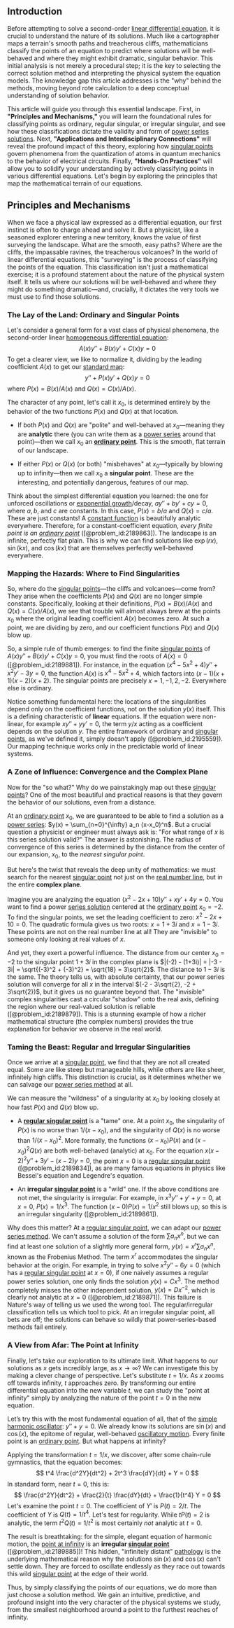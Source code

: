 ## Introduction
Before attempting to solve a second-order [linear differential equation](@article_id:168568), it is crucial to understand the nature of its solutions. Much like a cartographer maps a terrain's smooth paths and treacherous cliffs, mathematicians classify the points of an equation to predict where solutions will be well-behaved and where they might exhibit dramatic, singular behavior. This initial analysis is not merely a procedural step; it is the key to selecting the correct solution method and interpreting the physical system the equation models. The knowledge gap this article addresses is the "why" behind the methods, moving beyond rote calculation to a deep conceptual understanding of solution behavior.

This article will guide you through this essential landscape. First, in **"Principles and Mechanisms,"** you will learn the foundational rules for classifying points as ordinary, regular singular, or irregular singular, and see how these classifications dictate the validity and form of [power series solutions](@article_id:165155). Next, **"Applications and Interdisciplinary Connections"** will reveal the profound impact of this theory, exploring how [singular points](@article_id:266205) govern phenomena from the quantization of atoms in quantum mechanics to the behavior of electrical circuits. Finally, **"Hands-On Practices"** will allow you to solidify your understanding by actively classifying points in various differential equations. Let's begin by exploring the principles that map the mathematical terrain of our equations.

## Principles and Mechanisms

When we face a physical law expressed as a differential equation, our first instinct is often to charge ahead and solve it. But a physicist, like a seasoned explorer entering a new territory, knows the value of first surveying the landscape. What are the smooth, easy paths? Where are the cliffs, the impassable ravines, the treacherous volcanoes? In the world of linear differential equations, this "surveying" is the process of classifying the points of the equation. This classification isn't just a mathematical exercise; it is a profound statement about the nature of the physical system itself. It tells us where our solutions will be well-behaved and where they might do something dramatic—and, crucially, it dictates the very tools we must use to find those solutions.

### The Lay of the Land: Ordinary and Singular Points

Let's consider a general form for a vast class of physical phenomena, the second-order linear [homogeneous differential equation](@article_id:175902):
$$
A(x)y'' + B(x)y' + C(x)y = 0
$$
To get a clearer view, we like to normalize it, dividing by the leading coefficient $A(x)$ to get our [standard map](@article_id:164508):
$$
y'' + P(x)y' + Q(x)y = 0
$$
where $P(x) = B(x)/A(x)$ and $Q(x) = C(x)/A(x)$.

The character of any point, let's call it $x_0$, is determined entirely by the behavior of the two functions $P(x)$ and $Q(x)$ at that location.

- If both $P(x)$ and $Q(x)$ are "polite" and well-behaved at $x_0$—meaning they are **analytic** there (you can write them as a [power series](@article_id:146342) around that point)—then we call $x_0$ an **[ordinary point](@article_id:164130)**. This is the smooth, flat terrain of our landscape.

- If either $P(x)$ or $Q(x)$ (or both) "misbehaves" at $x_0$—typically by blowing up to infinity—then we call $x_0$ a **singular point**. These are the interesting, and potentially dangerous, features of our map.

Think about the simplest differential equation you learned: the one for unforced oscillations or [exponential growth](@article_id:141375)/decay, $ay'' + by' + cy = 0$, where $a, b,$ and $c$ are constants. In this case, $P(x) = b/a$ and $Q(x) = c/a$. These are just constants! A [constant function](@article_id:151566) is beautifully analytic everywhere. Therefore, for a constant-coefficient equation, *every finite point is an [ordinary point](@article_id:164130)* ([@problem_id:2189863]). The landscape is an infinite, perfectly flat plain. This is why we can find solutions like $\exp(rx)$, $\sin(kx)$, and $\cos(kx)$ that are themselves perfectly well-behaved everywhere.

### Mapping the Hazards: Where to Find Singularities

So, where do the [singular points](@article_id:266205)—the cliffs and volcanoes—come from? They arise when the coefficients $P(x)$ and $Q(x)$ are no longer simple constants. Specifically, looking at their definitions, $P(x) = B(x)/A(x)$ and $Q(x) = C(x)/A(x)$, we see that trouble will almost always brew at the points $x_0$ where the original leading coefficient $A(x)$ becomes zero. At such a point, we are dividing by zero, and our coefficient functions $P(x)$ and $Q(x)$ blow up.

So, a simple rule of thumb emerges: to find the finite [singular points](@article_id:266205) of $A(x)y'' + B(x)y' + C(x)y = 0$, you must find the roots of $A(x)=0$ ([@problem_id:2189881]). For instance, in the equation $(x^4 - 5x^2 + 4) y'' + x^2 y' - 3y = 0$, the function $A(x)$ is $x^4 - 5x^2 + 4$, which factors into $(x-1)(x+1)(x-2)(x+2)$. The singular points are precisely $x=1, -1, 2, -2$. Everywhere else is ordinary.

Notice something fundamental here: the locations of the singularities depend only on the coefficient functions, not on the solution $y(x)$ itself. This is a defining characteristic of **linear** equations. If the equation were non-linear, for example $x y'' + y y' = 0$, the term $y/x$ acting as a coefficient depends on the solution $y$. The entire framework of ordinary and [singular points](@article_id:266205), as we've defined it, simply doesn't apply ([@problem_id:2195559]). Our mapping technique works only in the predictable world of linear systems.

### A Zone of Influence: Convergence and the Complex Plane

Now for the "so what?" Why do we painstakingly map out these [singular points](@article_id:266205)? One of the most beautiful and practical reasons is that they govern the behavior of our solutions, even from a distance.

At an [ordinary point](@article_id:164130) $x_0$, we are guaranteed to be able to find a solution as a [power series](@article_id:146342): $y(x) = \sum_{n=0}^{\infty} a_n (x-x_0)^n$. But a crucial question a physicist or engineer must always ask is: "For what range of $x$ is this series solution valid?" The answer is astonishing. The radius of convergence of this series is determined by the distance from the center of our expansion, $x_0$, to the *nearest singular point*.

But here's the twist that reveals the deep unity of mathematics: we must search for the nearest [singular point](@article_id:170704) not just on the [real number line](@article_id:146792), but in the entire **complex plane**.

Imagine you are analyzing the equation $(x^2 - 2x + 10)y'' + x y' + 4y = 0$. You want to find a power [series solution](@article_id:199789) centered at the [ordinary point](@article_id:164130) $x_0 = -2$. To find the singular points, we set the leading coefficient to zero: $x^2 - 2x + 10 = 0$. The quadratic formula gives us two roots: $x = 1+3i$ and $x = 1-3i$. These points are not on the real number line at all! They are "invisible" to someone only looking at real values of $x$.

And yet, they exert a powerful influence. The distance from our center $x_0 = -2$ to the singular point $1+3i$ in the complex plane is $|(-2) - (1+3i)| = |-3 - 3i| = \sqrt{(-3)^2 + (-3)^2} = \sqrt{18} = 3\sqrt{2}$. The distance to $1-3i$ is the same. The theory tells us, with absolute certainty, that our power series solution will converge for all $x$ in the interval $(-2 - 3\sqrt{2}, -2 + 3\sqrt{2})$, but it gives us no guarantee beyond that. The "invisible" complex singularities cast a circular "shadow" onto the real axis, defining the region where our real-valued solution is reliable ([@problem_id:2189879]). This is a stunning example of how a richer mathematical structure (the complex numbers) provides the true explanation for behavior we observe in the real world.

### Taming the Beast: Regular and Irregular Singularities

Once we arrive at a [singular point](@article_id:170704), we find that they are not all created equal. Some are like steep but manageable hills, while others are like sheer, infinitely high cliffs. This distinction is crucial, as it determines whether we can salvage our [power series method](@article_id:160419) at all.

We can measure the "wildness" of a singularity at $x_0$ by looking closely at how fast $P(x)$ and $Q(x)$ blow up.

- A **[regular singular point](@article_id:162788)** is a "tame" one. At a point $x_0$, the singularity of $P(x)$ is no worse than $1/(x-x_0)$, and the singularity of $Q(x)$ is no worse than $1/(x-x_0)^2$. More formally, the functions $(x-x_0)P(x)$ and $(x-x_0)^2Q(x)$ are both well-behaved (analytic) at $x_0$. For the equation $x(x-2)^2 y'' + 3y' - (x-2)y = 0$, the point $x=0$ is a [regular singular point](@article_id:162788) ([@problem_id:2189834]), as are many famous equations in physics like Bessel's equation and Legendre's equation.

- An **irregular [singular point](@article_id:170704)** is a "wild" one. If the above conditions are not met, the singularity is irregular. For example, in $x^3 y'' + y' + y = 0$, at $x=0$, $P(x) = 1/x^3$. The function $(x-0)P(x) = 1/x^2$ still blows up, so this is an irregular singularity ([@problem_id:2189861]).

Why does this matter? At a [regular singular point](@article_id:162788), we can adapt our [power series method](@article_id:160419). We can't assume a solution of the form $\sum a_n x^n$, but we can find at least one solution of a slightly more general form, $y(x) = x^r \sum a_n x^n$, known as the Frobenius Method. The term $x^r$ accommodates the singular behavior at the origin. For example, in trying to solve $x^2 y'' - 6y=0$ (which has a [regular singular point](@article_id:162788) at $x=0$), if one naively assumes a regular power series solution, one only finds the solution $y(x) = C x^3$. The method completely misses the other independent solution, $y(x) = D x^{-2}$, which is clearly not analytic at $x=0$ ([@problem_id:2189871]). This failure is Nature's way of telling us we used the wrong tool. The regular/irregular classification tells us which tool to pick. At an irregular singular point, all bets are off; the solutions can behave so wildly that power-series-based methods fail entirely.

### A View from Afar: The Point at Infinity

Finally, let's take our exploration to its ultimate limit. What happens to our solutions as $x$ gets incredibly large, as $x \to \infty$? We can investigate this by making a clever change of perspective. Let's substitute $t = 1/x$. As $x$ zooms off towards infinity, $t$ approaches zero. By transforming our entire differential equation into the new variable $t$, we can study the "point at infinity" simply by analyzing the nature of the point $t=0$ in the new equation.

Let’s try this with the most fundamental equation of all, that of the [simple harmonic oscillator](@article_id:145270): $y'' + y = 0$. We already know its solutions are $\sin(x)$ and $\cos(x)$, the epitome of regular, well-behaved [oscillatory motion](@article_id:194323). Every finite point is an [ordinary point](@article_id:164130). But what happens at infinity?

Applying the transformation $t=1/x$, we discover, after some chain-rule gymnastics, that the equation becomes:
$$
t^4 \frac{d^2Y}{dt^2} + 2t^3 \frac{dY}{dt} + Y = 0
$$
In standard form, near $t=0$, this is:
$$
\frac{d^2Y}{dt^2} + \frac{2}{t} \frac{dY}{dt} + \frac{1}{t^4} Y = 0
$$
Let's examine the point $t=0$. The coefficient of $Y'$ is $P(t) = 2/t$. The coefficient of $Y$ is $Q(t) = 1/t^4$. Let's test for regularity. While $t P(t) = 2$ is analytic, the term $t^2 Q(t) = 1/t^2$ is most certainly *not* analytic at $t=0$.

The result is breathtaking: for the simple, elegant equation of harmonic motion, the [point at infinity](@article_id:154043) is an **irregular [singular point](@article_id:170704)** ([@problem_id:2189885])! This hidden, "infinitely distant" [pathology](@article_id:193146) is the underlying mathematical reason why the solutions $\sin(x)$ and $\cos(x)$ can't settle down. They are forced to oscillate endlessly as they race out towards this wild [singular point](@article_id:170704) at the edge of their world.

Thus, by simply classifying the points of our equations, we do more than just choose a solution method. We gain an intuitive, predictive, and profound insight into the very character of the physical systems we study, from the smallest neighborhood around a point to the furthest reaches of infinity.